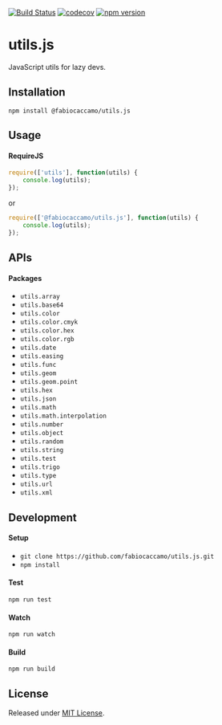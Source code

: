 [![Build Status](https://travis-ci.org/fabiocaccamo/utils.js.svg?branch=master)](https://travis-ci.org/fabiocaccamo/utils.js)
[![codecov](https://codecov.io/gh/fabiocaccamo/utils.js/branch/master/graph/badge.svg)](https://codecov.io/gh/fabiocaccamo/utils.js)
[![npm version](https://badge.fury.io/js/%40fabiocaccamo%2Futils.js.svg)](https://badge.fury.io/js/%40fabiocaccamo%2Futils.js)

# utils.js
JavaScript utils for lazy devs.

## Installation
`npm install @fabiocaccamo/utils.js`

## Usage

#### RequireJS
```javascript
require(['utils'], function(utils) {
    console.log(utils);
});
```
or
```javascript
require(['@fabiocaccamo/utils.js'], function(utils) {
    console.log(utils);
});
```
## APIs

#### Packages
- `utils.array`
- `utils.base64`
- `utils.color`
- `utils.color.cmyk`
- `utils.color.hex`
- `utils.color.rgb`
- `utils.date`
- `utils.easing`
- `utils.func`
- `utils.geom`
- `utils.geom.point`
- `utils.hex`
- `utils.json`
- `utils.math`
- `utils.math.interpolation`
- `utils.number`
- `utils.object`
- `utils.random`
- `utils.string`
- `utils.test`
- `utils.trigo`
- `utils.type`
- `utils.url`
- `utils.xml`

## Development

#### Setup
- `git clone https://github.com/fabiocaccamo/utils.js.git`
- `npm install`

#### Test
`npm run test`

#### Watch
`npm run watch`

#### Build
`npm run build`

## License
Released under [MIT License](https://github.com/fabiocaccamo/utils.js/blob/master/LICENSE.txt).

